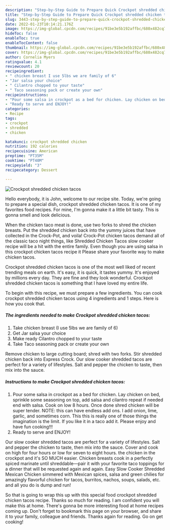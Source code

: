 ```yaml
---
description: "Step-by-Step Guide to Prepare Quick Crockpot shredded chicken tacos"
title: "Step-by-Step Guide to Prepare Quick Crockpot shredded chicken tacos"
slug: 3443-step-by-step-guide-to-prepare-quick-crockpot-shredded-chicken-tacos
date: 2022-01-23T10:14:21.176Z
image: https://img-global.cpcdn.com/recipes/91be3e5b192affbc/680x482cq70/crockpot-shredded-chicken-tacos-recipe-main-photo.jpg
hideToc: false
enableToc: true
enableTocContent: false
thumbnail: https://img-global.cpcdn.com/recipes/91be3e5b192affbc/680x482cq70/crockpot-shredded-chicken-tacos-recipe-main-photo.jpg
cover: https://img-global.cpcdn.com/recipes/91be3e5b192affbc/680x482cq70/crockpot-shredded-chicken-tacos-recipe-main-photo.jpg
author: Cornelia Myers
ratingvalue: 4.1
reviewcount: 20
recipeingredient:
- " chicken breast I use 5lbs we are family of 6"
- "Jar salsa your choice"
- " Cilantro chopped to your taste"
- " Taco seasoning pack or create your own"
recipeinstructions:
- "Pour some salsa in crockpot as a bed for chicken. Lay chicken on bed, sprinkle some seasoning on top, add salsa and cilantro repeat if needed end with salsa. Cook on low 8 hours. Once done shred chicken will be super tender. NOTE: this can have endless add ons. I add onion, lime, garlic, and sometimes corn. This this is really one of those things the imagination is the limit. If you like it in a taco add it. Please enjoy and have fun cooking!!!"
- "Ready to serve and ENJOY!"
categories:
- Recipe
tags:
- crockpot
- shredded
- chicken

katakunci: crockpot shredded chicken 
nutrition: 192 calories
recipecuisine: American
preptime: "PT35M"
cooktime: "PT40M"
recipeyield: "3"
recipecategory: Dessert

---
```



![Crockpot shredded chicken tacos](https://img-global.cpcdn.com/recipes/91be3e5b192affbc/680x482cq70/crockpot-shredded-chicken-tacos-recipe-main-photo.jpg)

Hello everybody, it is John, welcome to our recipe site. Today, we're going to prepare a special dish, crockpot shredded chicken tacos. It is one of my favorites food recipes. For mine, I'm gonna make it a little bit tasty. This is gonna smell and look delicious.

When the chicken taco meat is done, use two forks to shred the chicken breasts. Put the shredded chicken back into the yummy juices that have collected in the Crock-Pot, and voila! Crock-Pot chicken tacos demand all of the classic taco night things, like Shredded Chicken Tacos slow cooker recipe will be a hit with the entire family. Even though you are using salsa in this crockpot chicken tacos recipe it Please share your favorite way to make chicken tacos.

Crockpot shredded chicken tacos is one of the most well liked of recent trending meals on earth. It's easy, it is quick, it tastes yummy. It's enjoyed by millions every day. They are fine and they look wonderful. Crockpot shredded chicken tacos is something that I have loved my entire life.


To begin with this recipe, we must prepare a few ingredients. You can cook crockpot shredded chicken tacos using 4 ingredients and 1 steps. Here is how you cook that.

<!--inarticleads1-->

##### The ingredients needed to make Crockpot shredded chicken tacos:

1. Take  chicken breast (I use 5lbs we are family of 6)
1. Get Jar salsa your choice
1. Make ready  Cilantro chopped to your taste
1. Take  Taco seasoning pack or create your own


Remove chicken to large cutting board; shred with two forks. Stir shredded chicken back into Express Crock. Our slow cooker shredded tacos are perfect for a variety of lifestyles. Salt and pepper the chicken to taste, then mix into the sauce. 

<!--inarticleads2-->

##### Instructions to make Crockpot shredded chicken tacos:

1. Pour some salsa in crockpot as a bed for chicken. Lay chicken on bed, sprinkle some seasoning on top, add salsa and cilantro repeat if needed end with salsa. Cook on low 8 hours. Once done shred chicken will be super tender. NOTE: this can have endless add ons. I add onion, lime, garlic, and sometimes corn. This this is really one of those things the imagination is the limit. If you like it in a taco add it. Please enjoy and have fun cooking!!!
1. Ready to serve and ENJOY!

Our slow cooker shredded tacos are perfect for a variety of lifestyles. Salt and pepper the chicken to taste, then mix into the sauce. Cover and cook on high for four hours or low for seven to eight hours. the chicken in the crockpot and it&#39;s SO MUCH easier. Chicken breasts cook in a perfectly spiced marinate until shreddable—pair it with your favorite taco toppings for a dinner that will be requested again and again. Easy Slow Cooker Shredded Mexican Chicken simmered with Mexican spices, salsa and green chilies for amazingly flavorful chicken for tacos, burritos, nachos, soups, salads, etc. and all you do is dump and run! 

So that is going to wrap this up with this special food crockpot shredded chicken tacos recipe. Thanks so much for reading. I am confident you will make this at home. There's gonna be more interesting food at home recipes coming up. Don't forget to bookmark this page on your browser, and share it to your family, colleague and friends. Thanks again for reading. Go on get cooking!
